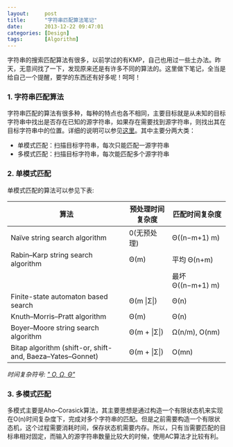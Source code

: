 ```yaml
---
layout:     post
title:      "字符串匹配算法笔记"
date:       2013-12-22 09:47:01
categories: [Design]
tags:       [Algorithm]
---
```


字符串的搜索匹配算法有很多，以前学过的有KMP，自己也用过一些土办法。昨天，无意间找了一下，发现原来还是有许多不同的算法的。这里做下笔记，全当是给自己一个提醒，要学的东西还有好多呢！呵呵！
<!--more-->

### 1. 字符串匹配算法

字符串匹配的算法有很多种，每种的特点也各不相同，主要目标就是从未知的目标字符串中找出是否存在已知的源字符串，如果存在需要找到源字符串，则找出其在目标字符串中的位置。详细的说明可以参见[这里](http://en.wikipedia.org/wiki/String_searching_algorithm)。其中主要分两大类：

- 单模式匹配：扫描目标字符串，每次只能匹配一源字符串
- 多模式匹配：扫描目标字符串，每次能匹配多个源字符串

### 2. 单模式匹配

单模式匹配的算法可以参见下表:

| 算法                                                      | 预处理时间复杂度 | 匹配时间复杂度     |
| --------------------------------------------------------- | ------------- | ---------------- |
| Naïve string search algorithm                             | 0(无预处理)    | Θ((n−m+1) m)     |
| Rabin–Karp string search algorithm                        | Θ(m)          | 平均 Θ(n+m)       | 
|                                                           |               | 最坏 Θ((n−m+1) m) |
| Finite-state automaton based search                       | Θ(m \|Σ\|)    | Θ(n)             |
| Knuth–Morris–Pratt algorithm                              | Θ(m)          | Θ(n)             |
| Boyer–Moore string search algorithm                       | Θ(m + \|Σ\|)  | Ω(n/m), O(nm)    |
| Bitap algorithm (shift-or, shift-and, Baeza–Yates–Gonnet) | Θ(m + \|Σ\|)  | O(mn)            |

*时间复杂符号: [" O, Ω, Θ"](http://en.wikipedia.org/wiki/Big_O_notation)*


### 3. 多模式匹配

多模式主要是Aho–Corasick算法，其主要思想是通过构造一个有限状态机来实现在O(n)时间复杂度下，完成对多个字符串的匹配。但是之前需要构造一个有限状态机，这个过程需要消耗时间，保存状态机需要内存。所以，只有当需要匹配的目标串相对固定，而输入的源字符串数量比较大的时候，使用AC算法才比较有利。
